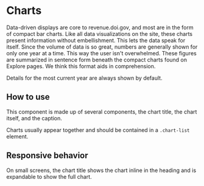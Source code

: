 # Charts

Data-driven displays are core to revenue.doi.gov, and most are in the form of compact bar charts. Like all data visualizations on the site, these charts present information without embellishment. This lets the data speak for itself. Since the volume of data is so great, numbers are generally shown for only one year at a time. This way the user isn't overwhelmed. These figures are summarized in sentence form beneath the compact charts found on Explore pages. We think this format aids in comprehension.

Details for the most current year are always shown by default.


## How to use

This component is made up of several components, the chart title, the chart
itself, and the caption.

Charts usually appear together and should be contained in a `.chart-list`
element.


## Responsive behavior

On small screens, the chart title shows the chart inline in the heading and is
expandable to show the full chart.
